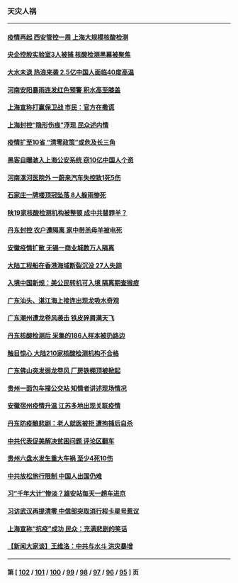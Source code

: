 ### 天灾人祸
---
#### [疫情再起 西安管控一周 上海大规模核酸检测](../../pages/ncid280/n13774283.md) 
#### [央企控股实验室3人被捕 核酸检测黑幕被聚焦](../../pages/ncid280/n13774152.md) 
#### [大水未退 热浪来袭 2.5亿中国人面临40度高温](../../pages/ncid280/n13774061.md) 
#### [河南安阳暴雨连发红色预警 积水高至膝盖](../../pages/ncid280/n13774003.md) 
#### [上海宣称打赢保卫战 市民：官方在撒谎](../../pages/ncid280/n13773851.md) 
#### [上海封控“隐形伤痕”浮现 民众述内情](../../pages/ncid280/n13773324.md) 
#### [疫情扩至10省 “清零政策”或危及长三角](../../pages/ncid280/n13773328.md) 
#### [黑客自曝骇入上海公安系统 窃10亿中国人个资](../../pages/ncid280/n13773395.md) 
#### [河南漯河医院外 一蔚来汽车失控致1死5伤](../../pages/ncid280/n13773263.md) 
#### [石家庄一牌楼顶冠坠落 8人躲雨惨死](../../pages/ncid280/n13772948.md) 
#### [陕19家核酸检测机构被整顿 成中共替罪羊？](../../pages/ncid280/n13772816.md) 
#### [丹东封控 农户遭隔离 家中带羔母羊被电死](../../pages/ncid280/n13772757.md) 
#### [安徽疫情扩散 无锡一商业城数万人隔离](../../pages/ncid280/n13772567.md) 
#### [大陆工程船在香港海域断裂沉没 27人失踪](../../pages/ncid280/n13772484.md) 
#### [入境中国新规：美公民转机可入境 隔离期查猴痘](../../pages/ncid280/n13771991.md) 
#### [广东汕头、湛江海上接连出现龙吸水奇观](../../pages/ncid280/n13772011.md) 
#### [广东潮州遭龙卷风袭击 铁皮碎屑满天飞](../../pages/ncid280/n13771997.md) 
#### [丹东核酸检测后 采集的186人样本被扔路边](../../pages/ncid280/n13771666.md) 
#### [触目惊心 大陆210家核酸检测机构不合格](../../pages/ncid280/n13771435.md) 
#### [广东佛山突发弱龙卷风 厂房铁棚顶被掀起](../../pages/ncid280/n13771365.md) 
#### [贵州一面包车撞公交站 知情者讲述现场情况](../../pages/ncid280/n13771302.md) 
#### [安徽宿州疫情升温 江苏多地出现关联疫情](../../pages/ncid280/n13771257.md) 
#### [丹东防疫酿悲剧：老人就医被拒 遭拘捕后自杀](../../pages/ncid280/n13770936.md) 
#### [中共代表促美解决贫困问题 评论区翻车](../../pages/ncid280/n13770656.md) 
#### [贵州六盘水发生重大车祸 至少4死10伤](../../pages/ncid280/n13770624.md) 
#### [中共放松旅行限制 中国人出国仍难](../../pages/ncid280/n13770135.md) 
#### [习“千年大计”惨淡？雄安站每天一趟车进京](../../pages/ncid280/n13770105.md) 
#### [习访武汉再提清零 中信部突取消行程卡星号惹议](../../pages/ncid280/n13769962.md) 
#### [上海宣称“抗疫”成功 民众：充满悲剧的笑话](../../pages/ncid280/n13770034.md) 
#### [【新闻大家谈】王维洛：中共与水斗 洪灾暴增](../../pages/ncid280/n13769655.md) 

---
#### 第 [ [102](./102.md) / [101](./101.md) / [100](./100.md) / [99](./99.md) / [98](./98.md) / [97](./97.md) / [96](./96.md) / [95](./95.md) ] 页

